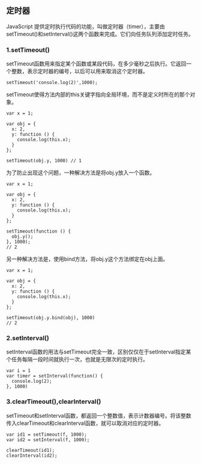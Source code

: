 ## 定时器
JavaScript 提供定时执行代码的功能，叫做定时器（timer），主要由setTimeout()和setInterval()这两个函数来完成。它们向任务队列添加定时任务。  
### 1.setTimeout()  
setTimeout函数用来指定某个函数或某段代码，在多少毫秒之后执行。它返回一个整数，表示定时器的编号，以后可以用来取消这个定时器。 
```
setTimeout('console.log(2)',1000);
``` 
setTimeout使得方法内部的this关键字指向全局环境，而不是定义时所在的那个对象。
```
var x = 1;

var obj = {
  x: 2,
  y: function () {
    console.log(this.x);
  }
};

setTimeout(obj.y, 1000) // 1
```  
为了防止出现这个问题，一种解决方法是将obj.y放入一个函数。
```
var x = 1;

var obj = {
  x: 2,
  y: function () {
    console.log(this.x);
  }
};

setTimeout(function () {
  obj.y();
}, 1000);
// 2
```
另一种解决方法是，使用bind方法，将obj.y这个方法绑定在obj上面。
```
var x = 1;

var obj = {
  x: 2,
  y: function () {
    console.log(this.x);
  }
};

setTimeout(obj.y.bind(obj), 1000)
// 2
```
### 2.setInterval()
setInterval函数的用法与setTimeout完全一致，区别仅仅在于setInterval指定某个任务每隔一段时间就执行一次，也就是无限次的定时执行。
```
var i = 1
var timer = setInterval(function() {
  console.log(2);
}, 1000)
```
### 3.clearTimeout(),clearInterval()
setTimeout和setInterval函数，都返回一个整数值，表示计数器编号。将该整数传入clearTimeout和clearInterval函数，就可以取消对应的定时器。
```
var id1 = setTimeout(f, 1000);
var id2 = setInterval(f, 1000);

clearTimeout(id1);
clearInterval(id2);
```